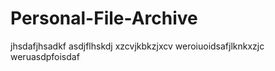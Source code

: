 # Personal-File-Archive
jhsdafjhsadkf
asdjflhskdj
xzcvjkbkzjxcv
weroiuoidsafjlknkxzjc
weruasdpfoisdaf
